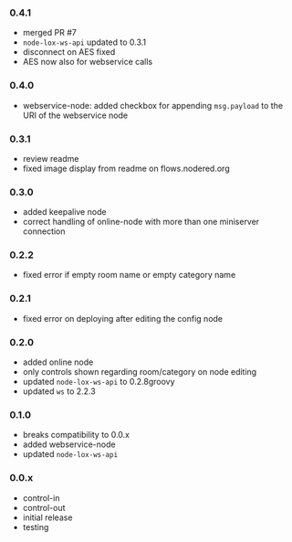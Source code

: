 ### 0.4.1
* merged PR #7
* `node-lox-ws-api` updated to 0.3.1
* disconnect on AES fixed
* AES now also for webservice calls        

### 0.4.0
* webservice-node: added checkbox for appending `msg.payload` to the URI of the webservice node

### 0.3.1
* review readme
* fixed image display from readme on flows.nodered.org

### 0.3.0
* added keepalive node
* correct handling of online-node with more than one miniserver connection

### 0.2.2 
* fixed error if empty room name or empty category name

### 0.2.1
* fixed error on deploying after editing the config node

### 0.2.0
* added online node
* only controls shown regarding room/category on node editing 
* updated `node-lox-ws-api` to 0.2.8groovy
* updated `ws` to 2.2.3

### 0.1.0
* breaks compatibility to 0.0.x
* added webservice-node
* updated `node-lox-ws-api`

### 0.0.x
* control-in
* control-out
* initial release
* testing